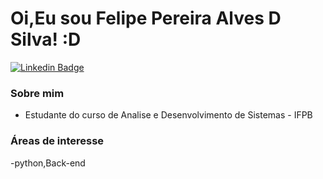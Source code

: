 # Oi,Eu sou Felipe Pereira Alves D Silva! :D


[![Linkedin Badge](https://img.shields.io/badge/-LinkedIn-blue?style=flat-square&logo=Linkedin&logoColor=white&link=https://www.linkedin.com/feed/)](https://www.linkedin.com/feed/)



### Sobre mim


- Estudante do curso de Analise e Desenvolvimento de Sistemas - IFPB
   
   
   
### Áreas de interesse
-python,Back-end
